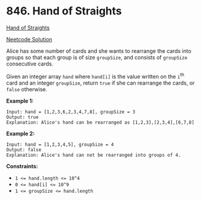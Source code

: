 # 846. Hand of Straights

[Hand of Straights](https://leetcode.com/problems/hand-of-straights/description/)

[Neetcode Solution](https://www.youtube.com/watch?v=amnrMCVd2YI&pp=ygUabmVldGNvZGUgSGFuZCBvZiBTdHJhaWdodHM%3D)

Alice has some number of cards and she wants to rearrange the cards into groups
so that each group is of size `groupSize`, and consists of `groupSize`
consecutive cards.

Given an integer array `hand` where `hand[i]` is the value written on the
`i`<sup>th</sup> card and an integer `groupSize`, return `true` if she can
rearrange the cards, or `false` otherwise.

**Example 1:**

```
Input: hand = [1,2,3,6,2,3,4,7,8], groupSize = 3
Output: true
Explanation: Alice's hand can be rearranged as [1,2,3],[2,3,4],[6,7,8]
```

**Example 2:**

```
Input: hand = [1,2,3,4,5], groupSize = 4
Output: false
Explanation: Alice's hand can not be rearranged into groups of 4.
```

**Constraints:**

- `1 <= hand.length <= 10^4`
- `0 <= hand[i] <= 10^9`
- `1 <= groupSize <= hand.length`
